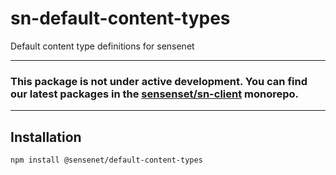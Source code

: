 # sn-default-content-types
Default content type definitions for sensenet

------
### This package is not under active development. You can find our latest packages in the [sensenset/sn-client](https://github.com/sensenet/sn-client) monorepo.
------

## Installation

```shell
npm install @sensenet/default-content-types
```
